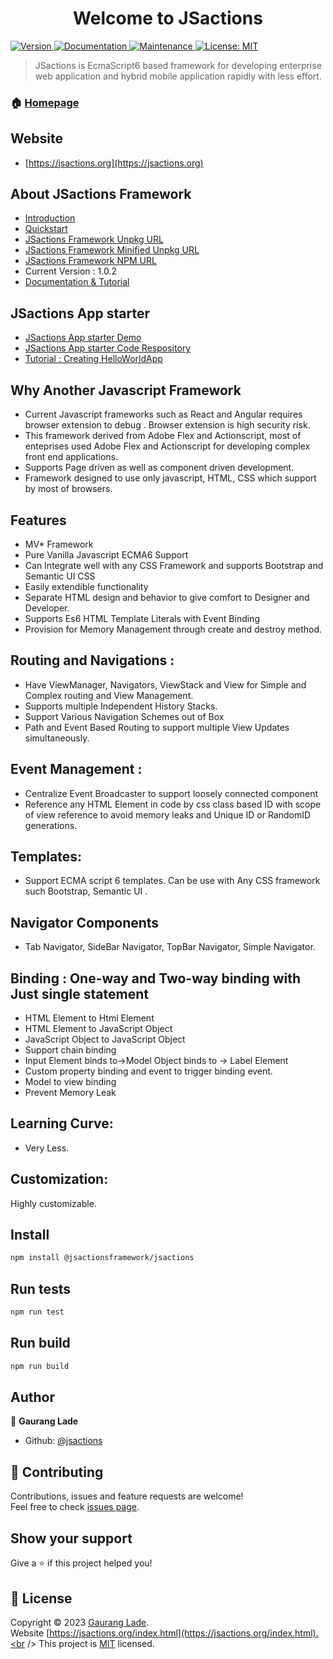 <h1 align="center">Welcome to JSactions </h1>
<p>
  <a href="https://www.npmjs.com/package/@jsactionsframework/jsactions" target="_blank">
    <img alt="Version" src="https://img.shields.io/npm/v/@jsactionsframework/jsactions.svg">
  </a>
  <a href="https://github.com/jsactions/jsactions#readme" target="_blank">
    <img alt="Documentation" src="https://img.shields.io/badge/documentation-yes-brightgreen.svg" />
  </a>
  <a href="https://github.com/jsactions/jsactions/graphs/commit-activity" target="_blank">
    <img alt="Maintenance" src="https://img.shields.io/badge/Maintained%3F-yes-green.svg" />
  </a>
  <a href="https://github.com/jsactions/jsactions/blob/main/LICENSE" target="_blank">
    <img alt="License: MIT" src="https://img.shields.io/github/license/jsactions/jsactions" />
  </a>
</p>

> JSactions is EcmaScript6 based framework for developing enterprise web application and hybrid mobile application rapidly with less effort.

### 🏠 [Homepage](https://github.com/jsactions/jsactions#readme)

## Website 
 * [https://jsactions.org](https://jsactions.org)

## About JSactions Framework 
  * [Introduction](https://jsactions.org/tutorial-introduction.html)
  * [Quickstart](https://jsactions.org/tutorial-quickstart.html)
  * [JSactions Framework Unpkg URL](https://www.unpkg.com/@jsactionsframework/jsactions@latest/dist/jsactions.js)
  * [JSactions Framework Minified Unpkg URL](https://www.unpkg.com/@jsactionsframework/jsactions@latest/dist/jsactions.min.js)
  * [JSactions Framework NPM URL](https://www.npmjs.com/package/@jsactionsframework/jsactions)
  * Current Version : 1.0.2
  * [Documentation & Tutorial](https://jsactions.org/index.html)

## JSactions App starter 
  * [JSactions App starter Demo](https://jsactions.org/jsactions-app-starter/index.html)
  * [JSactions App starter Code Respository](https://github.com/jsactions/jsactions-app-starter)
  * [Tutorial : Creating HelloWorldApp](https://jsactions.org/tutorial-understandhelloworld.html)


## Why Another Javascript Framework 
* Current Javascript frameworks such as React and Angular requires browser extension to debug . Browser extension is high security risk.
* This framework derived from Adobe Flex and Actionscript, most of enteprises used Adobe Flex and Actionscript for developing complex front end applications.
* Supports Page driven as well as component driven development.
* Framework designed to use only javascript, HTML, CSS which support by most of browsers. 

## Features
* MV* Framework
* Pure Vanilla Javascript ECMA6 Support
* Can Integrate well with any CSS Framework and supports Bootstrap and Semantic UI CSS
* Easily extendible functionality
* Separate HTML design and behavior to give comfort to Designer and Developer.
* Supports Es6 HTML Template Literals with Event Binding
* Provision for Memory Management through create and destroy method.
    
## Routing and Navigations :
* Have ViewManager, Navigators, ViewStack and View for Simple and Complex routing and View Management.
* Supports multiple Independent History Stacks. 
* Support Various Navigation Schemes out of Box 
* Path and Event Based Routing to support multiple View Updates simultaneously.

## Event Management : 
* Centralize Event Broadcaster to support loosely connected component
* Reference any HTML Element in code by css class based ID with scope of view reference to avoid memory leaks and Unique ID or RandomID generations.

## Templates: 
* Support ECMA script 6 templates. Can be use with Any CSS framework such Bootstrap, Semantic UI .

## Navigator Components
* Tab Navigator, SideBar Navigator, TopBar Navigator, Simple Navigator.
                                
## Binding : One-way and Two-way binding with Just single statement 
* HTML Element to Html Element
* HTML Element to JavaScript Object
* JavaScript Object to JavaScript Object
* Support chain binding
* Input Element binds to->Model Object binds to -> Label Element
* Custom property binding and event to trigger binding event.
* Model to view binding
* Prevent Memory Leak

## Learning Curve: 
* Very Less.
## Customization: 
Highly customizable. 

## Install

```sh
npm install @jsactionsframework/jsactions
```

## Run tests

```sh
npm run test
```

## Run build

```sh
npm run build
```

## Author

👤 **Gaurang Lade**

* Github: [@jsactions](https://github.com/jsactions/jsactions) 

## 🤝 Contributing

Contributions, issues and feature requests are welcome!<br />Feel free to check [issues page](https://github.com/jsactions/jsactions/issues). 

## Show your support

Give a ⭐️ if this project helped you!

## 📝 License

Copyright © 2023 [Gaurang Lade](https://github.com/jsactions).<br />
Website [https://jsactions.org/index.html](https://jsactions.org/index.html).<br />
This project is [MIT](https://github.com/jsactions/jsactions/blob/master/LICENSE) licensed.

